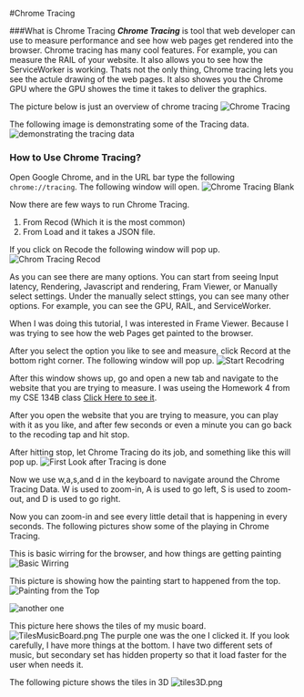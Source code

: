 #Chrome Tracing 

###What is Chrome Tracing
**_Chrome Tracing_** is tool that web developer can use to measure performance and see how web pages get rendered into the browser. 
Chrome tracing has many cool features. For example, you can measure the RAIL of your website. It also allows you to see how the ServiceWorker is working. 
Thats not the only thing, Chrome tracing lets you see the actule drawing of the web pages. It also showes you the Chrome GPU where the GPU showes the time it takes to deliver the graphics. 

The picture below is just an overview of chrome tracing
![Chrome Tracing](images/ChromTracing.png)

The following image is demonstrating some of the Tracing data.![demonstrating the tracing data](images/helpfullImage.png)

### How to Use Chrome Tracing?
Open Google Chrome, and in the URL bar type the following `chrome://tracing`.
The following window will open. 
![Chrome Tracing Blank](images/ChromeTracingBlank.png)

Now there are few ways to run Chrome Tracing. 
1. From Recod (Which it is the most common)
2. From Load and it takes a JSON file.

If you click on Recode the following window will pop up. 
![Chrom Tracing Recod](images/TracingRecord.png)

As you can see there are many options. You can start from seeing Input latency, Rendering, Javascript and rendering, Fram Viewer, or Manually select settings. Under the manually select sttings, you can see many other options. For example, you can see the GPU, RAIL, and ServiceWorker. 

When I was doing this tutorial, I was interested in Frame Viewer. Because I was trying to see how the web Pages get painted to the browser. 

After you select the option you like to see and measure, click Record at the bottom right corner. The following window will pop up. 
![Start Recodring](images/StartRecoding.png)

After this window shows up, go and open a new tab and navigate to the website that you are trying to measure. 
I was useing the Homework 4 from my CSE 134B class [Click Here to see it](https://cse134bproject1-a22ef.firebaseapp.com/Project%204/index.html).

After you open the website that you are trying to measure, you can play with it as you like, and after few seconds or even a minute you can go back to the recoding tap and hit stop.

After hitting stop, let Chrome Tracing do its job, and something like this will pop up. 
![First Look after Tracing is done](images/ChromTracingFirstLook.png)

Now we use w,a,s,and d in the keyboard to navigate around the Chrome Tracing Data. W is used to zoom-in, A is used to go left, S is used to zoom-out, and D is used to go right. 

Now you can zoom-in and see every little detail that is happening in every seconds. The following pictures show some of the playing in Chrome Tracing. 

This is basic wirring for the browser, and how things are getting painting 
![Basic Wirring](images/BasicWire.png)

This picture is showing how the painting start to happened from the top. 
![Painting from the Top](images/PaintingTop.png)

![another one](images/AnotherPainting.png)

This picture here shows the tiles of my music board.
![TilesMusicBoard.png](images/TilesMusicBoard.png)
The purple one was the one I clicked it. If you look carefully, I have more things at the bottom. I have two different sets of music, but secondary set has hidden property so that it load faster for the user when needs it. 

The following picture shows the tiles in 3D
![tiles3D.png](images/tiles3D.png)